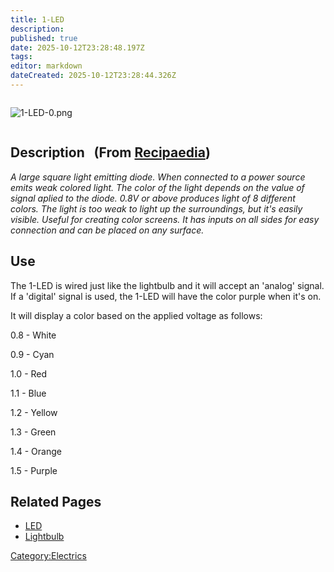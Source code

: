 ```yaml
---
title: 1-LED
description: 
published: true
date: 2025-10-12T23:28:48.197Z
tags: 
editor: markdown
dateCreated: 2025-10-12T23:28:44.326Z
---
```


<div style="overflow:hidden">

![1-LED-0.png](1-LED-0.png "1-LED-0.png")

</div>

## Description   (From [Recipaedia](.. "wikilink"))

*A large square light emitting diode. When connected to a power source
emits weak colored light. The color of the light depends on the value of
signal aplied to the diode. 0.8V or above produces light of 8 different
colors. The light is too weak to light up the surroundings, but it's
easily visible. Useful for creating color screens. It has inputs on all
sides for easy connection and can be placed on any surface.*

## Use

The 1-LED is wired just like the lightbulb and it will accept an
'analog' signal. If a 'digital' signal is used, the 1-LED will have the
color purple when it's on.

It will display a color based on the applied voltage as follows:

0.8 - White

0.9 - Cyan

1.0 - Red

1.1 - Blue

1.2 - Yellow

1.3 - Green

1.4 - Orange

1.5 - Purple

## Related Pages

  - [LED](LED "wikilink")
  - [Lightbulb](Lightbulb "wikilink")

[Category:Electrics](Category:Electrics "wikilink")